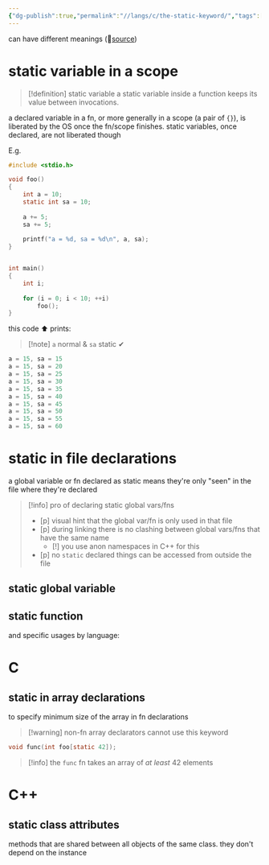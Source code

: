 ```yaml
---
{"dg-publish":true,"permalink":"//langs/c/the-static-keyword/","tags":["c","cpp","programming"]}
---
```



can have different meanings (🔗[source](https://stackoverflow.com/q/572547/12575557))

# static variable in a scope
>[!definition] static variable
> a static variable inside a function keeps its value between invocations. 

a declared variable in a fn, or more generally in a scope (a pair of `{}`), is liberated by the OS once the fn/scope finishes.
static variables, once declared, are not liberated though

E.g. 
```c
#include <stdio.h>

void foo()
{
    int a = 10;
    static int sa = 10;
    
    a += 5;
    sa += 5;
    
    printf("a = %d, sa = %d\n", a, sa);
}


int main()
{
    int i;
    
    for (i = 0; i < 10; ++i)
        foo();
}

```

this code ⬆ prints:
>[!note] `a` normal & `sa` static ✔
```c
a = 15, sa = 15
a = 15, sa = 20
a = 15, sa = 25
a = 15, sa = 30
a = 15, sa = 35
a = 15, sa = 40
a = 15, sa = 45
a = 15, sa = 50
a = 15, sa = 55
a = 15, sa = 60
```
# static in file declarations
a global variable or fn declared as static means they're only "seen" in the file where they're declared
>[!info] pro of declaring static global vars/fns
> - [p] visual hint that the global var/fn is only used in that file
> - [p] during linking there is no clashing between global vars/fns that have the same name 
> 	- [!] you use anon namespaces in C++ for this
> - [p] no `static`  declared things can be accessed from outside the file
## static global variable
## static function

and specific usages by language:
# C
## static in array declarations
to specify minimum size of the array in fn declarations
>[!warning] non-fn array declarators cannot use this keyword

```c
void func(int foo[static 42]);
```
>[!info] the `func` fn takes an array of *at least* 42 elements
# C++
## static class attributes
methods that are shared between all objects of the same class.
they don't depend on the instance